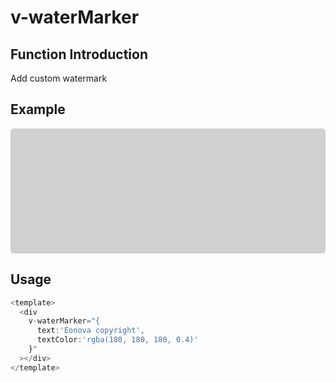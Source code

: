 # v-waterMarker

## Function Introduction

Add custom watermark

## Example

<div class="watermark" v-waterMarker="{text:'Eonova copyright',textColor:'rgba(180, 180, 180, 0.4)'}"></div>

## Usage

```typescript {3-6}
<template>
  <div
    v-waterMarker="{
      text:'Eonova copyright',
      textColor:'rgba(180, 180, 180, 0.4)'
    }"
  ></div>
</template>
```

<style scoped>
.watermark {
  width: 100%;
  height: 200px;
  border-radius: 5px;
  background: rgba(125, 125, 125, 0.35);
}
</style>
